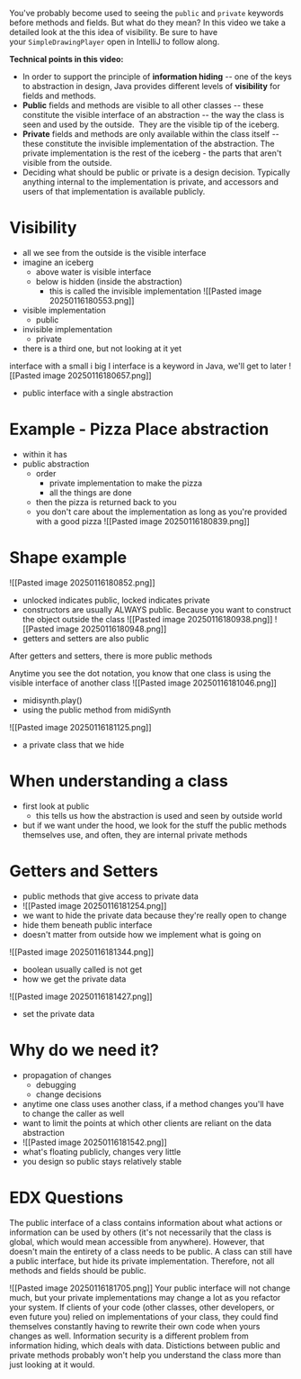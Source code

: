 You've probably become used to seeing the `public` and `private` keywords before methods and fields. But what do they mean? In this video we take a detailed look at the this idea of visibility. Be sure to have your `SimpleDrawingPlayer` open in IntelliJ to follow along. 

**Technical points in this video:**

- In order to support the principle of **information hiding** -- one of the keys to abstraction in design, Java provides different levels of **visibility** for fields and methods.
- **Public** fields and methods are visible to all other classes -- these constitute the visible interface of an abstraction -- the way the class is seen and used by the outside.  They are the visible tip of the iceberg.  
- **Private** fields and methods are only available within the class itself -- these constitute the invisible implementation of the abstraction. The private implementation is the rest of the iceberg - the parts that aren't visible from the outside. 
- Deciding what should be public or private is a design decision. Typically anything internal to the implementation is private, and accessors and users of that implementation is available publicly.

# Visibility
- all we see from the outside is the visible interface
- imagine an iceberg
	- above water is visible interface
	- below is hidden (inside the abstraction)
		- this is called the invisible implementation
![[Pasted image 20250116180553.png]]
- visible implementation
	- public
- invisible implementation
	- private
- there is a third one, but not looking at it yet

interface with a small i
big I interface is a keyword in Java, we'll get to later
![[Pasted image 20250116180657.png]]
- public interface with a single abstraction

# Example - Pizza Place abstraction
- within it has
- public abstraction
	- order
		- private implementation to make the pizza
		- all the things are done
	- then the pizza is returned back to you
	- you don't care about the implementation as long as you're provided with a good pizza
![[Pasted image 20250116180839.png]]

# Shape example
![[Pasted image 20250116180852.png]]
- unlocked indicates public, locked indicates private
- constructors are usually ALWAYS public. Because you want to construct the object outside the class
![[Pasted image 20250116180938.png]]
![[Pasted image 20250116180948.png]]
- getters and setters are also public

After getters and setters, there is more public methods

Anytime you see the dot notation, you know that one class is using the visible interface of another class
![[Pasted image 20250116181046.png]]
- midisynth.play()
- using the public method from midiSynth

![[Pasted image 20250116181125.png]]
- a private class that we hide

# When understanding a class
- first look at public
	- this tells us how the abstraction is used and seen by outside world
- but if we want under the hood, we look for the stuff the public methods themselves use, and often, they are internal private methods

# Getters and Setters
- public methods that give access to private data
- ![[Pasted image 20250116181254.png]]
- we want to hide the private data because they're really open to change
- hide them beneath public interface
- doesn't matter from outside how we implement what is going on

![[Pasted image 20250116181344.png]]
- boolean usually called is not get
- how we get the private data

![[Pasted image 20250116181427.png]]
- set the private data

# Why do we need it?
- propagation of changes
	- debugging
	- change decisions
- anytime one class uses another class, if a method changes you'll have to change the caller as well
- want to limit the points at which other clients are reliant on the data abstraction
- ![[Pasted image 20250116181542.png]]
- what's floating publicly, changes very little
- you design so public stays relatively stable

# EDX Questions
The public interface of a class contains information about what actions or information can be used by others (it's not necessarily that the class is global, which would mean accessible from anywhere). However, that doesn't main the entirety of a class needs to be public. A class can still have a public interface, but hide its private implementation. Therefore, not all methods and fields should be public.

![[Pasted image 20250116181705.png]]
Your public interface will not change much, but your private implementations may change a lot as you refactor your system. If clients of your code (other classes, other developers, or even future you) relied on implementations of your class, they could find themselves constantly having to rewrite their own code when yours changes as well. Information security is a different problem from information hiding, which deals with data. Distictions between public and private methods probably won't help you understand the class more than just looking at it would.

